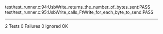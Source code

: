 test/test_runner.c:94:UsbWrite_returns_the_number_of_bytes_sent:PASS
test/test_runner.c:95:UsbWrite_calls_FtWrite_for_each_byte_to_send:PASS

-----------------------
2 Tests 0 Failures 0 Ignored 
OK
